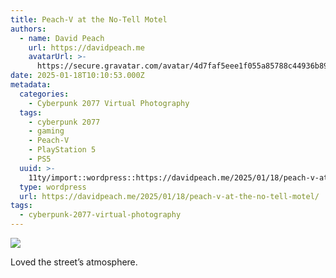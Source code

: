 ```yaml
---
title: Peach-V at the No-Tell Motel
authors:
  - name: David Peach
    url: https://davidpeach.me
    avatarUrl: >-
      https://secure.gravatar.com/avatar/4d7faf5eee1f055a85788c44936b8995eaab6dfb004e7854ec747ccb272e91ee?s=96&d=mm&r=g
date: 2025-01-18T10:10:53.000Z
metadata:
  categories:
    - Cyberpunk 2077 Virtual Photography
  tags:
    - cyberpunk 2077
    - gaming
    - Peach-V
    - PlayStation 5
    - PS5
  uuid: >-
    11ty/import::wordpress::https://davidpeach.me/2025/01/18/peach-v-at-the-no-tell-motel/
  type: wordpress
  url: https://davidpeach.me/2025/01/18/peach-v-at-the-no-tell-motel/
tags:
  - cyberpunk-2077-virtual-photography
---
```

[![](/assets/wp-173719495916840374825228789-gGOtfGEk003z.jpg)](/assets/wp-173719495916840374825228789-gGOtfGEk003z.jpg)

Loved the street’s atmosphere.